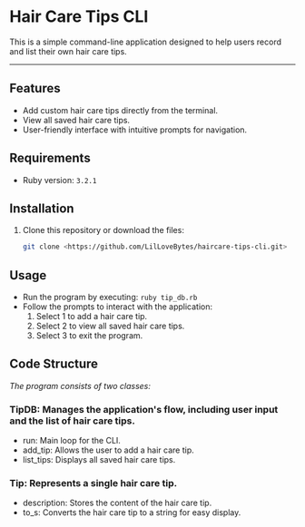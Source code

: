 # Hair Care Tips CLI

This is a simple command-line application designed to help users record and list their own hair care tips. 

---

## Features

- Add custom hair care tips directly from the terminal.
- View all saved hair care tips.
- User-friendly interface with intuitive prompts for navigation.

## Requirements
- Ruby version: `3.2.1`

## Installation

1. Clone this repository or download the files:
   ```bash
   git clone <https://github.com/LilLoveBytes/haircare-tips-cli.git>
   ```

## Usage
- Run the program by executing: 
    `ruby tip_db.rb`
- Follow the prompts to interact with the application:
  1. Select 1 to add a hair care tip.
  2. Select 2 to view all saved hair care tips.
  3. Select 3 to exit the program.

## Code Structure
*The program consists of two classes:*

### TipDB: Manages the application's flow, including user input and the list of hair care tips.
- run: Main loop for the CLI.
- add_tip: Allows the user to add a hair care tip.
- list_tips: Displays all saved hair care tips.

### Tip: Represents a single hair care tip.
- description: Stores the content of the hair care tip.
- to_s: Converts the hair care tip to a string for easy display.

